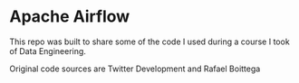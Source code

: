 # Apache Airflow

This repo was built to share some of the code I used during a course I took of Data Engineering.

Original code sources are Twitter Development and Rafael Boittega
